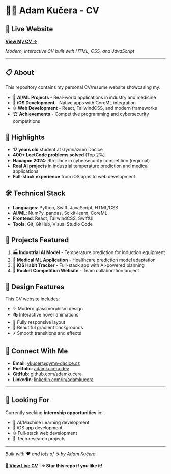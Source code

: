 # 👨‍💻 Adam Kučera - CV

## 🌟 Live Website
**[View My CV →]([https://boombabababoombabaam.github.io/cv])**

*Modern, interactive CV built with HTML, CSS, and JavaScript*

---

## 📋 About
This repository contains my personal CV/resume website showcasing my:
- 🤖 **AI/ML Projects** - Real-world applications in industry and medicine
- 📱 **iOS Development** - Native apps with CoreML integration  
- 🌐 **Web Development** - React, TailwindCSS, and modern frameworks
- 🏆 **Achievements** - Competitive programming and cybersecurity competitions

## 🎯 Highlights
- **17 years old** student at Gymnázium Dačice
- **400+ LeetCode problems solved** (Top 2%)
- **Haxagon 2024**: 9th place in cybersecurity competition (regional)
- **Real AI projects** in industrial temperature prediction and medical applications
- **Full-stack experience** from iOS apps to web development

## 🛠️ Technical Stack
- **Languages**: Python, Swift, JavaScript, HTML/CSS
- **AI/ML**: NumPy, pandas, Scikit-learn, CoreML
- **Frontend**: React, TailwindCSS, SwiftUI
- **Tools**: Git, GitHub, Visual Studio Code

## 📁 Projects Featured
1. **🏭 Industrial AI Model** - Temperature prediction for induction equipment
2. **🏥 Medical ML Application** - Healthcare prediction model adaptation
3. **📱 iOS Habit Tracker** - Full-stack app with AI-powered planning
4. **🚀 Rocket Competition Website** - Team collaboration project

## 🎨 Design Features
This CV website includes:
- ✨ Modern glassmorphism design
- 🎭 Interactive hover animations
- 📱 Fully responsive layout
- 🌈 Beautiful gradient backgrounds
- ⚡ Smooth transitions and effects

## 🔗 Connect With Me
- **Email**: vkucer@gymn-dacice.cz
- **Portfolio**: [adamkucera.dev](https://adamkucera.dev)
- **GitHub**: [github.com/adamkucera](https://github.com/boombabababoombabaam)
- **LinkedIn**: [linkedin.com/in/adamkucera](https://linkedin.com/in/adamkucera)

---

## 🚀 Looking For
Currently seeking **internship opportunities** in:
- 🤖 AI/Machine Learning development
- 📱 iOS app development  
- 🌐 Full-stack web development
- 🔬 Tech research projects

---

*Built with ❤️ and lots of ☕ by Adam Kučera*

**[📄 View Live CV]([https://boombabababoombabaam.github.io/cv])** | **⭐ Star this repo if you like it!**
